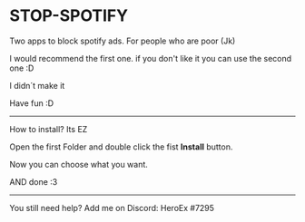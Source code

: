 # STOP-SPOTIFY
Two apps to block spotify ads. For people who are poor (Jk)

I would recommend the first one. if you don't like it you can use the second one :D

I didn´t make it

Have fun :D

-------------------------------------------
How to install? Its EZ

Open the first Folder and double click the fist **Install** button.

Now you can choose what you want.

AND done :3

---------------------------------------------

You still need help? Add me on Discord: HeroEx #7295
